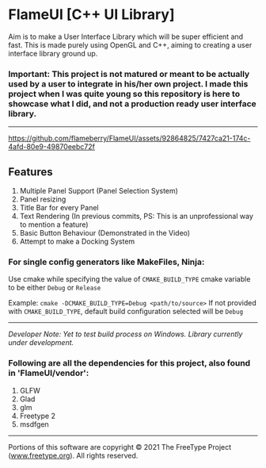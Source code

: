 # FlameUI [C++ UI Library]

Aim is to make a User Interface Library which will be super efficient and fast. This is made purely using OpenGL and C++, aiming to creating a user interface library ground up.

### **Important: This project is not matured or meant to be actually used by a user to integrate in his/her own project. I made this project when I was quite young so this repository is here to showcase what I did, and not a production ready user interface library.**

***

https://github.com/flameberry/FlameUI/assets/92864825/7427ca21-174c-4afd-80e9-49870eebc72f

## Features
1. Multiple Panel Support (Panel Selection System)
2. Panel resizing
3. Title Bar for every Panel
4. Text Rendering (In previous commits, PS: This is an unprofessional way to mention a feature)
5. Basic Button Behaviour (Demonstrated in the Video)
6. Attempt to make a Docking System

### For single config generators like MakeFiles, Ninja:

Use cmake while specifying the value of `CMAKE_BUILD_TYPE` cmake variable to be either `Debug` or `Release`

Example: `cmake -DCMAKE_BUILD_TYPE=Debug <path/to/source>`
If not provided with `CMAKE_BUILD_TYPE`, default build configuration selected will be `Debug`

<hr>

_Developer Note: Yet to test build process on Windows. Library currently under development._


### Following are all the dependencies for this project, also found in 'FlameUI/vendor':

1. GLFW
2. Glad
3. glm
4. Freetype 2
5. msdfgen

<hr>

Portions of this software are copyright © 2021 The FreeType
Project (www.freetype.org). All rights reserved.
